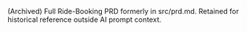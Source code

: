 (Archived) Full Ride-Booking PRD formerly in src/prd.md. Retained for historical reference outside AI prompt context.
